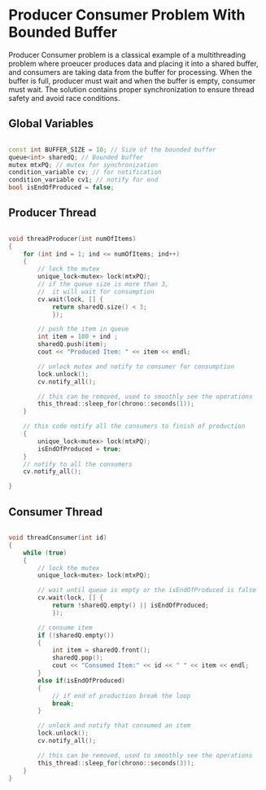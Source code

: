 # Producer Consumer Problem With Bounded Buffer

Producer Consumer problem is a classical example of a multithreading problem where proeucer produces data and placing it into a shared buffer, and consumers are taking data from the buffer for processing. When the buffer is full, producer must wait and when the buffer is empty, consumer must wait. The solution contains proper synchronization to ensure thread safety and avoid race conditions.

## Global Variables

```cpp

const int BUFFER_SIZE = 10; // Size of the bounded buffer
queue<int> sharedQ; // Bounded buffer
mutex mtxPQ; // mutex for synchronization
condition_variable cv; // for notification
condition_variable cv1; // notify for end
bool isEndOfProduced = false;

```

## Producer Thread

```cpp

void threadProducer(int numOfItems)
{
    for (int ind = 1; ind <= numOfItems; ind++)
    {
        // lock the mutex
        unique_lock<mutex> lock(mtxPQ);
        // if the queue size is more than 3,
        //  it will wait for consumption
        cv.wait(lock, [] {
            return sharedQ.size() < 3;
            });

        // push the item in queue
        int item = 100 + ind ;
        sharedQ.push(item);
        cout << "Produced Item: " << item << endl;

        // unlock mutex and notify to consumer for consumption
        lock.unlock();
        cv.notify_all();

        // this can be removed, used to smoothly see the operations
        this_thread::sleep_for(chrono::seconds(1));
    }

    // this code notify all the consumers to finish of production
    {
        unique_lock<mutex> lock(mtxPQ);
        isEndOfProduced = true;
    }
    // notify to all the consumers
    cv.notify_all();

}

```

## Consumer Thread

```cpp

void threadConsumer(int id)
{
    while (true)
    {
        // lock the mutex
        unique_lock<mutex> lock(mtxPQ);

        // wait until queue is empty or the isEndOfProduced is false
        cv.wait(lock, [] {
            return !sharedQ.empty() || isEndOfProduced;
            });

        // consume item
        if (!sharedQ.empty())
        {
            int item = sharedQ.front();
            sharedQ.pop();
            cout << "Consumed Item:" << id << " " << item << endl;
        }
        else if(isEndOfProduced)
        {
            // if end of production break the loop
            break;
        }

        // unlock and notify that consumed an item
        lock.unlock();
        cv.notify_all();

        // this can be removed, used to smoothly see the operations
        this_thread::sleep_for(chrono::seconds(3));
    }
}

```
